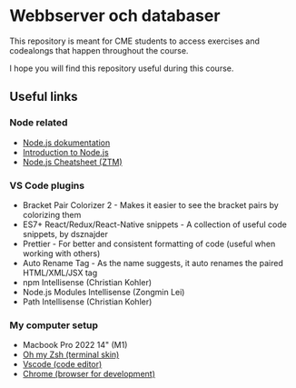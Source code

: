 # Webbserver och databaser

This repository is meant for CME students to access exercises and codealongs that happen throughout the course.

I hope you will find this repository useful during this course.

## Useful links
### Node related
- [Node.js dokumentation](https://nodejs.org/en/docs/)
- [Introduction to Node.js](https://nodejs.dev/learn/introduction-to-nodejs)
- [Node.js Cheatsheet (ZTM)](https://zerotomastery.io/cheatsheets/node-js-cheat-sheet/)
### VS Code plugins
- Bracket Pair Colorizer 2 - Makes it easier to see the bracket pairs by colorizing them
- ES7+ React/Redux/React-Native snippets - A collection of useful code snippets, by dsznajder
- Prettier - For better and consistent formatting of code (useful when working with others)
- Auto Rename Tag - As the name suggests, it auto renames the paired HTML/XML/JSX tag
- npm Intellisense (Christian Kohler)
- Node.js Modules Intellisense (Zongmin Lei)
- Path Intellisense (Christian Kohler)

### My computer setup
- Macbook Pro 2022 14" (M1)
- [Oh my Zsh (terminal skin)](https://ohmyz.sh/)
- [Vscode (code editor)](https://code.visualstudio.com/)
- [Chrome (browser for development)](https://www.google.se/chrome)